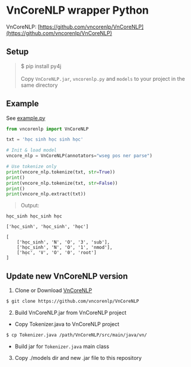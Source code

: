 # VnCoreNLP wrapper Python

VnCoreNLP: [https://github.com/vncorenlp/VnCoreNLP](https://github.com/vncorenlp/VnCoreNLP)

## Setup
> $ pip install py4j \
\
Copy `VnCoreNLP.jar`, `vncorenlp.py` and `models` to your project in the same directory

## Example
See [example.py](example.py)
```python
from vncorenlp import VnCoreNLP

txt = 'học sinh học sinh học'

# Init & load model
vncore_nlp = VnCoreNLP(annotators="wseg pos ner parse")

# Use tokenize only
print(vncore_nlp.tokenize(txt, str=True))
print()
print(vncore_nlp.tokenize(txt, str=False))
print()
print(vncore_nlp.extract(txt))

```

> Output:

```text
học_sinh học_sinh học

['học_sinh', 'học_sinh', 'học']

[
    ['học_sinh', 'N', 'O', '3', 'sub'], 
    ['học_sinh', 'N', 'O', '1', 'nmod'], 
    ['học', 'V', 'O', '0', 'root']
]
```

## Update new VnCoreNLP version

1. Clone or Download [VnCoreNLP](https://github.com/vncorenlp/VnCoreNLP)
```bash
$ git clone https://github.com/vncorenlp/VnCoreNLP
```

2. Build VnCoreNLP.jar from VnCoreNLP project

- Copy Tokenizer.java to VnCoreNLP project
```bash
$ cp Tokenizer.java /path/VnCoreNLP/src/main/java/vn/
```
- Build jar for `Tokenizer.java` main class

3. Copy ./models dir and new .jar file to this repository




